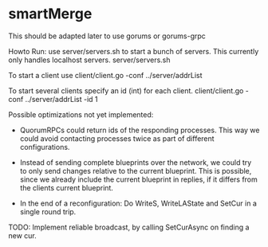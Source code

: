 # smartMerge

This should be adapted later to use gorums or gorums-grpc

Howto Run: 
use server/servers.sh to start a bunch of servers. This currently only handles localhost servers.
server/servers.sh

To start a client use 
client/client.go -conf ../server/addrList

To start several clients specify an id (int) for each client.
client/client.go -conf ../server/addrList -id 1


Possible optimizations not yet implemented:
- QuorumRPCs could return ids of the responding processes. This way we could avoid contacting processes twice as part of different configurations.

- Instead of sending complete blueprints over the network, we could try to only send changes relative to the current blueprint. This is possible, since we already include the current blueprint in replies, if it differs from the clients current blueprint.

- In the end of a reconfiguration: Do WriteS, WriteLAState and SetCur in a single round trip.

TODO: Implement reliable broadcast, by calling SetCurAsync on finding a new cur.


